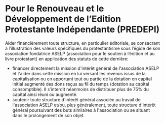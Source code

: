 # Pour le Renouveau et le Développement de l’Edition Protestante Indépendante (PREDEPI)

Aider financièrement toute structure, en particulier éditoriale, se consacrant à l’illustration des valeurs spécifiques du protestantisme sous l’égide de son association fondatrice ASELP (association pour le soutien à l’édition et au livre protestant) en application des statuts de cette dernière:
+ financer directement la mission d'intérêt général de l'association ASELP et l'aider dans cette mission en lui versant les revenus issus de la capitalisation ou en apportant
tout ou partie de la dotation en capital initial augmenté des dons reçus au fil du temps (dotation au capital consomptible). Il s’interdit néanmoins de distribuer plus de 75%
du capital ainsi réuni ou augmenté.
+ soutenir toute structure d'intérêt général associée au travail de l'association ASELP et/ou, plus généralement, toute structure d'intérêt général poursuivant des buts
similaires à l'association ou se situant dans le prolongement de son objet.
